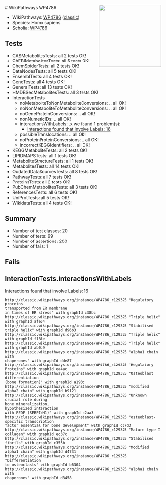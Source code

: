 <img style="float: right; width: 200px" src="https://upload.wikimedia.org/wikipedia/commons/thumb/8/83/Wplogo_with_text_500.png/640px-Wplogo_with_text_500.png" />
# WikiPathways WP4786

* WikiPathways: [WP4786](https://wikipathways.org/pathways/WP4786) ([classic](https://classic.wikipathways.org/instance/WP4786))
* Species: Homo sapiens
* Scholia: [WP4786](https://scholia.toolforge.org/wikipathways/WP4786)
## Tests
* CASMetabolitesTests: all 2 tests OK!
* ChEBIMetabolitesTests: all 5 tests OK!
* ChemSpiderTests: all 2 tests OK!
* DataNodesTests: all 5 tests OK!
* EnsemblTests: all 4 tests OK!
* GeneTests: all 4 tests OK!
* GeneralTests: all 13 tests OK!
* HMDBSecMetabolitesTests: all 3 tests OK!
* InteractionTests
    * noMetaboliteToNonMetaboliteConversions: .. all OK!
    * noNonMetaboliteToMetaboliteConversions: .. all OK!
    * noGeneProteinConversions: .. all OK!
    * nonNumericIDs: .. all OK!
    * interactionsWithLabels: .x we found 1 problem(s):
        * [Interactions found that involve Labels: 16](#fe97a8be)
    * possibleTranslocations: .. all OK!
    * noProteinProteinConversions: .. all OK!
    * incorrectKEGGIdentifiers: .. all OK!
* KEGGMetaboliteTests: all 2 tests OK!
* LIPIDMAPSTests: all 1 tests OK!
* MetaboliteStructureTests: all 1 tests OK!
* MetabolitesTests: all 14 tests OK!
* OudatedDataSourcesTests: all 8 tests OK!
* PathwayTests: all 7 tests OK!
* ProteinsTests: all 2 tests OK!
* PubChemMetabolitesTests: all 3 tests OK!
* ReferencesTests: all 6 tests OK!
* UniProtTests: all 5 tests OK!
* WikidataTests: all 4 tests OK!


## Summary

* Number of test classes: 20
* Number of tests: 99
* Number of assertions: 200
* Number of fails: 1

## Fails

<a name="fe97a8be" />

## InteractionTests.interactionsWithLabels

Interactions found that involve Labels: 16
```
http://classic.wikipathways.org/instance/WP4786_r129375 "Regulatory proteins
transported from ER membrane
in times of ER stress" with graphId c38bc
http://classic.wikipathways.org/instance/WP4786_r129375 "Triple helix" with graphId afe34
http://classic.wikipathways.org/instance/WP4786_r129375 "Stabilised
triple helix" with graphId d96b3
http://classic.wikipathways.org/instance/WP4786_r129375 "Triple helix" with graphId f18fe
http://classic.wikipathways.org/instance/WP4786_r129375 "Triple helix" with graphId ab0c9
http://classic.wikipathways.org/instance/WP4786_r129375 "alpha1 chain with
chaperones" with graphId dde87
http://classic.wikipathways.org/instance/WP4786_r129375 "Regulatory
Proteins" with graphId ea4ac
http://classic.wikipathways.org/instance/WP4786_r129375 "Osteoblast differentiation
(bone formation)" with graphId a193c
http://classic.wikipathways.org/instance/WP4786_r129375 "modified alpha2 chain" with graphId b9121
http://classic.wikipathways.org/instance/WP4786_r129375 "Unknown crucial role during 
bone mineralization,
hypothesized interaction
with PEDF (SERPINH1)" with graphId a2aa3
http://classic.wikipathways.org/instance/WP4786_r129375 "osteoblast-specific transcription
factor essential for bone development" with graphId c67d3
http://classic.wikipathways.org/instance/WP4786_r129375 "Mature type I 
collagen" with graphId ec37c
http://classic.wikipathways.org/instance/WP4786_r129375 "Stabilised fibrils" with graphId c355b
http://classic.wikipathways.org/instance/WP4786_r129375 "Modified alpha1 chain" with graphId d4731
http://classic.wikipathways.org/instance/WP4786_r129375 "Differentiation 
to osteoclasts" with graphId b6304
http://classic.wikipathways.org/instance/WP4786_r129375 "alpha1 chain with
chaperones" with graphId d3458
```

